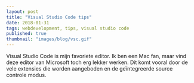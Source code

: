 ```yaml
---
layout: post
title: "Visual Studio Code tips"
date: 2018-01-31
tags: webdevelopment, tips, visual studio code
published: true
thumbnail: "images/blog/vsc.gif"
---
```


Visual Studio Code is mijn favoriete editor. Ik ben een Mac fan, maar vind deze editor van Microsoft toch erg lekker werken. Dit komt vooral door de vele extensies die worden aangeboden en de geïntegreerde source controle modus.
